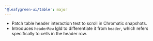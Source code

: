 ```yaml
---
'@leafygreen-ui/table': major
---
```


* Patch table header interaction test to scroll in Chromatic snapshots. 
* Introduces `headerRow` lgId to differentiate it from `header`, which refers specifically to cells in the header row.